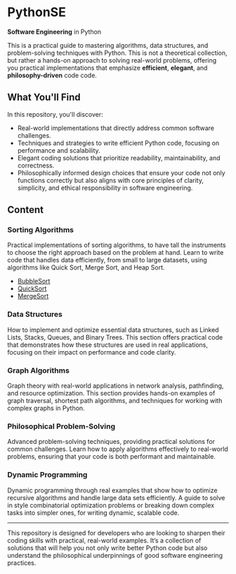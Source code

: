 # PythonSE
**Software Engineering** in Python

This is a practical guide to mastering algorithms, data structures, and problem-solving techniques with Python. This is not a theoretical collection, but rather a hands-on approach to solving real-world problems, offering you practical implementations that emphasize **efficient**, **elegant**, and **philosophy-driven** code code.

## What You'll Find
In this repository, you'll discover:

- Real-world implementations that directly address common software challenges.
- Techniques and strategies to write efficient Python code, focusing on performance and scalability.
- Elegant coding solutions that prioritize readability, maintainability, and correctness.
- Philosophically informed design choices that ensure your code not only functions correctly but also aligns with core principles of clarity, simplicity, and ethical responsibility in software engineering.

## Content

### Sorting Algorithms
Practical implementations of sorting algorithms, to have tall the instruments to choose the right approach based on the problem at hand. Learn to write code that handles data efficiently, from small to large datasets, using algorithms like Quick Sort, Merge Sort, and Heap Sort.

- [BubbleSort](/SortingAlgorithms/BubbleSort/README.md)
- [QuickSort](/SortingAlgorithms/QuickSort/README.md)
- [MergeSort](/SortingAlgorithms/mergeSort/README.md)

### Data Structures
How to implement and optimize essential data structures, such as Linked Lists, Stacks, Queues, and Binary Trees. This section offers practical code that demonstrates how these structures are used in real applications, focusing on their impact on performance and code clarity.

### Graph Algorithms
Graph theory with real-world applications in network analysis, pathfinding, and resource optimization. This section provides hands-on examples of graph traversal, shortest path algorithms, and techniques for working with complex graphs in Python.

### Philosophical Problem-Solving
Advanced problem-solving techniques, providing practical solutions for common challenges. Learn how to apply algorithms effectively to real-world problems, ensuring that your code is both performant and maintainable.

### Dynamic Programming
Dynamic programming through real examples that show how to optimize recursive algorithms and handle large data sets efficiently. A guide to solve in style combinatorial optimization problems or breaking down complex tasks into simpler ones, for writing dynamic, scalable code.

---

This repository is designed for developers who are looking to sharpen their coding skills with practical, real-world examples. It’s a collection of solutions that will help you not only write better Python code but also understand the philosophical underpinnings of good software engineering practices.